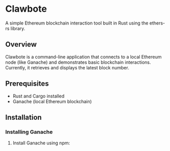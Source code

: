 # Clawbote

A simple Ethereum blockchain interaction tool built in Rust using the ethers-rs library.

## Overview

Clawbote is a command-line application that connects to a local Ethereum node (like Ganache) and demonstrates basic blockchain interactions. Currently, it retrieves and displays the latest block number.

## Prerequisites

- Rust and Cargo installed
- Ganache (local Ethereum blockchain)

## Installation

### Installing Ganache

1. Install Ganache using npm: